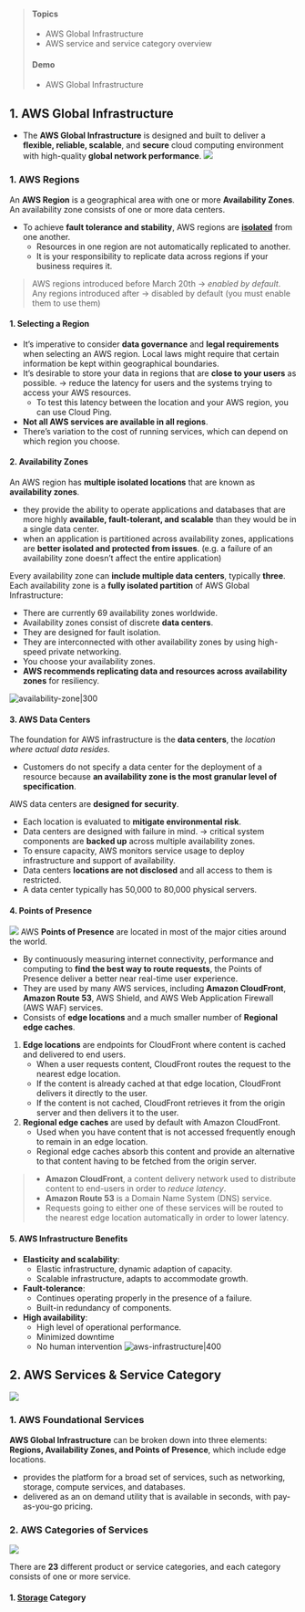  > #### **Topics**
> * AWS Global Infrastructure
> * AWS service and service category overview
> #### **Demo**
> * AWS Global Infrastructure

## 1. AWS Global Infrastructure
* The **AWS Global Infrastructure** is designed and built to deliver a **flexible, reliable, scalable**, and **secure** cloud computing environment with high-quality **global network performance**. 
![](https://i.imgur.com/9xs8bUX.png)
### 1. AWS Regions
An **AWS Region** is a geographical area with one or more **Availability Zones**. An availability zone consists of one or more data centers. 
* To achieve **fault tolerance and stability**, AWS regions are <u>**isolated**</u> from one another. 
	* Resources in one region are not automatically replicated to another. 
	* It is your responsibility to replicate data across regions if your business requires it. 
	
> AWS regions introduced before March 20th → *enabled by default*. Any regions introduced after → disabled by default (you must enable them to use them)
#### 1. Selecting a Region
* It’s imperative to consider **data governance** and **legal requirements** when selecting an AWS region. Local laws might require that certain information be kept within geographical boundaries. 
* It’s desirable to store your data in regions that are **close to your users** as possible. → reduce the latency for users and the systems trying to access your AWS resources. 
	* To test this latency between the location and your AWS region, you can use Cloud Ping. 
* **Not all AWS services are available in all regions**. 
* There’s variation to the cost of running services, which can depend on which region you choose. 
#### 2. Availability Zones
An AWS region has **multiple isolated locations** that are known as **availability zones**. 
* they provide the ability to operate applications and databases that are more highly **available, fault-tolerant, and scalable** than they would be in a single data center. 
* when an application is partitioned across availability zones, applications are **better isolated and protected from issues**. (e.g. a failure of an availability zone doesn’t affect the entire application)

Every availability zone can **include multiple data centers**, typically **three**. Each availability zone is a **fully isolated partition** of AWS Global Infrastructure:
* There are currently 69 availability zones worldwide. 
* Availability zones consist of discrete **data centers**. 
* They are designed for fault isolation. 
* They are interconnected with other availability zones by using high-speed private networking. 
* You choose your availability zones. 
* **AWS recommends replicating data and resources across availability zones** for resiliency. 

![availability-zone|300](https://i.imgur.com/uvJ7139.png)
#### 3. AWS Data Centers
The foundation for AWS infrastructure is the **data centers**, the *location where actual data resides*. 
* Customers do not specify a data center for the deployment of a resource because **an availability zone is the most granular level of specification**. 

AWS data centers are **designed for security**. 
* Each location is evaluated to **mitigate environmental risk**. 
* Data centers are designed with failure in mind. → critical system components are **backed up** across multiple availability zones. 
* To ensure capacity, AWS monitors service usage to deploy infrastructure and support of availability. 
* Data centers **locations are not disclosed** and all access to them is restricted. 
* A data center typically has 50,000 to 80,000 physical servers. 
#### 4. Points of Presence
![](https://i.imgur.com/AvQ7dfY.png)
AWS **Points of Presence** are located in most of the major cities around the world. 
* By continuously measuring internet connectivity, performance and computing to **find the best way to route requests**, the Points of Presence deliver a better near real-time user experience.
* They are used by many AWS services, including **Amazon CloudFront**, **Amazon Route 53**, AWS Shield, and AWS Web Application Firewall (AWS WAF) services.
* Consists of **edge locations** and a much smaller number of **Regional edge caches**. 

1. **Edge locations** are endpoints for CloudFront where content is cached and delivered to end users.
	* When a user requests content, CloudFront routes the request to the nearest edge location. 
	* If the content is already cached at that edge location, CloudFront delivers it directly to the user. 
	* If the content is not cached, CloudFront retrieves it from the origin server and then delivers it to the user.
2. **Regional edge caches** are used by default with Amazon CloudFront. 
	* Used when you have content that is not accessed frequently enough to remain in an edge location.
	* Regional edge caches absorb this content and provide an alternative to that content having to be fetched from the origin server.

> - **Amazon CloudFront**, a content delivery network used to distribute content to end-users in order to *reduce latency*. 
> - **Amazon Route 53** is a Domain Name System (DNS) service. 
> - Requests going to either one of these services will be routed to the nearest edge location automatically in order to lower latency.
#### 5. AWS Infrastructure Benefits
* **Elasticity and scalability**: 
	* Elastic infrastructure, dynamic adaption of capacity. 
	* Scalable infrastructure, adapts to accommodate growth. 
* **Fault-tolerance**: 
	* Continues operating properly in the presence of a failure. 
	* Built-in redundancy of components. 
* **High availability**: 
	* High level of operational performance.
	* Minimized downtime
	* No human intervention
![aws-infrastructure|400](https://i.imgur.com/BJMzz6J.png)
## 2. AWS Services & Service Category
![](https://i.imgur.com/vltGW6m.png)
### 1. AWS Foundational Services
**AWS Global Infrastructure** can be broken down into three elements: **Regions, Availability Zones, and Points of Presence**, which include edge locations.
* provides the platform for a broad set of services, such as networking, storage, compute services, and databases. 
* delivered as an on demand utility that is available in seconds, with pay-as-you-go pricing. 
### 2. AWS Categories of Services
![](https://i.imgur.com/x8kcd9P.png)

There are **23** different product or service categories, and each category consists of one or more service.
#### 1. <u>Storage</u> Category
